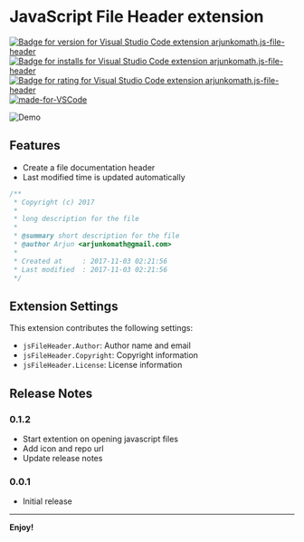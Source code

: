 # JavaScript File Header extension

[![Badge for version for Visual Studio Code extension arjunkomath.js-file-header](https://vsmarketplacebadge.apphb.com/version/arjunkomath.js-file-header.svg)](https://marketplace.visualstudio.com/items?itemName=arjunkomath.js-file-header)
[![Badge for installs for Visual Studio Code extension arjunkomath.js-file-header](https://vsmarketplacebadge.apphb.com/installs/naereen.arjunkomath.js-file-header.svg)](https://marketplace.visualstudio.com/items?itemName=arjunkomath.js-file-header)
[![Badge for rating for Visual Studio Code extension arjunkomath.js-file-header](https://vsmarketplacebadge.apphb.com/rating/naereen.arjunkomath.js-file-header.svg)](https://marketplace.visualstudio.com/items?itemName=arjunkomath.js-file-header)
[![made-for-VSCode](https://img.shields.io/badge/Made%20for-VSCode-1f425f.svg)](https://code.visualstudio.com/)

![Demo](https://github.com/arjunkomath/js-file-header-vscode/blob/24e8a8d8441914ac4eb1fe0fd308a9820214b2f7/demo.gif)

## Features

- Create a file documentation header
- Last modified time is updated automatically

```javascript
/**
 * Copyright (c) 2017
 *
 * long description for the file
 *
 * @summary short description for the file
 * @author Arjun <arjunkomath@gmail.com>
 *
 * Created at     : 2017-11-03 02:21:56 
 * Last modified  : 2017-11-03 02:21:56 
 */
```

## Extension Settings

This extension contributes the following settings:

* `jsFileHeader.Author`: Author name and email
* `jsFileHeader.Copyright`: Copyright information
* `jsFileHeader.License`: License information

## Release Notes

### 0.1.2

- Start extention on opening javascript files
- Add icon and repo url
- Update release notes

### 0.0.1

- Initial release

-----------------------------------------------------------------------------------------------------------

**Enjoy!**
